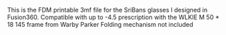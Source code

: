 This is the FDM printable 3mf file for the SriBans glasses I designed in Fusion360. Compatible with up to -4.5 prescription with the WLKIE M 50 * 18 145 frame from Warby Parker
Folding mechanism not included
